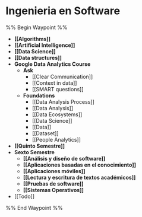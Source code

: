 # Ingenieria en Software
%% Begin Waypoint %%
- **[[Algorithms]]**
- **[[Artificial Intelligence]]**
- **[[Data Science]]**
- **[[Data structures]]**
- **Google Data Analytics Course**
	- **Ask**
		- [[Clear Communication]]
		- [[Context in data]]
		- [[SMART questions]]
	- **Foundations**
		- [[Data Analysis Process]]
		- [[Data Analysis]]
		- [[Data Ecosystems]]
		- [[Data Science]]
		- [[Data]]
		- [[Dataset]]
		- [[People Analytics]]
- **[[Quinto Semestre]]**
- **Sexto Semestre**
	- **[[Análisis y diseño de software]]**
	- **[[Aplicaciones basadas en el conocimiento]]**
	- **[[Aplicaciones móviles]]**
	- **[[Lectura y escritura de textos académicos]]**
	- **[[Pruebas de software]]**
	- **[[Sistemas Operativos]]**
- [[Todo]]

%% End Waypoint %%